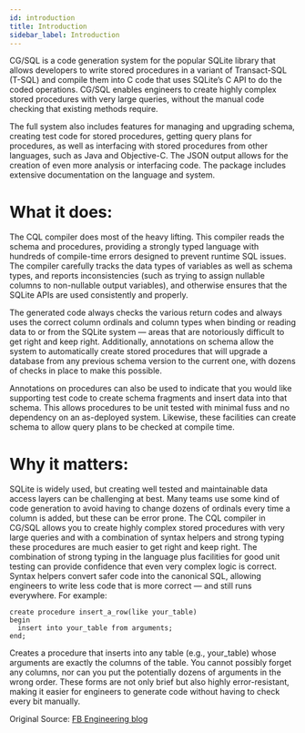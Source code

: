 ```yaml
---
id: introduction
title: Introduction
sidebar_label: Introduction
---
```

CG/SQL is a code generation system for the popular SQLite library that allows developers to write stored procedures in a variant of Transact-SQL (T-SQL) and compile them into C code that uses SQLite’s C API to do the coded operations. CG/SQL enables engineers to create highly complex stored procedures with very large queries, without the manual code checking that existing methods require.

The full system also includes features for managing and upgrading schema, creating test code for stored procedures, getting query plans for procedures, as well as interfacing with stored procedures from other languages, such as Java and Objective-C. The JSON output allows for the creation of even more analysis or interfacing code. The package includes extensive documentation on the language and system.

# What it does:

The CQL compiler does most of the heavy lifting. This compiler reads the schema and procedures, providing a strongly typed language with hundreds of compile-time errors designed to prevent runtime SQL issues. The compiler carefully tracks the data types of variables as well as schema types, and reports inconsistencies (such as trying to assign nullable columns to non-nullable output variables), and otherwise ensures that the SQLite APIs are used consistently and properly.

The generated code always checks the various return codes and always uses the correct column ordinals and column types when binding or reading data to or from the SQLite system — areas that are notoriously difficult to get right and keep right. Additionally, annotations on schema allow the system to automatically create stored procedures that will upgrade a database from any previous schema version to the current one, with dozens of checks in place to make this possible.

Annotations on procedures can also be used to indicate that you would like supporting test code to create schema fragments and insert data into that schema. This allows procedures to be unit tested with minimal fuss and no dependency on an as-deployed system. Likewise, these facilities can create schema to allow query plans to be checked at compile time.

# Why it matters:

SQLite is widely used, but creating well tested and maintainable data access layers can be challenging at best. Many teams use some kind of code generation to avoid having to change dozens of ordinals every time a column is added, but these can be error prone. The CQL compiler in CG/SQL allows you to create highly complex stored procedures with very large queries and with a combination of syntax helpers and strong typing these procedures are much easier to get right and keep right. The combination of strong typing in the language plus facilities for good unit testing can provide confidence that even very complex logic is correct. Syntax helpers convert safer code into the canonical SQL, allowing engineers to write less code that is more correct — and still runs everywhere. For example:

```
create procedure insert_a_row(like your_table)
begin
  insert into your_table from arguments;
end;
```

Creates a procedure that inserts into any table (e.g., your_table) whose arguments are exactly the columns of the table. You cannot possibly forget any columns, nor can you put the potentially dozens of arguments in the wrong order. These forms are not only brief but also highly error-resistant, making it easier for engineers to generate code without having to check every bit manually.

Original Source: [FB Engineering blog](https://engineering.fb.com/open-source/cg-sql/)
